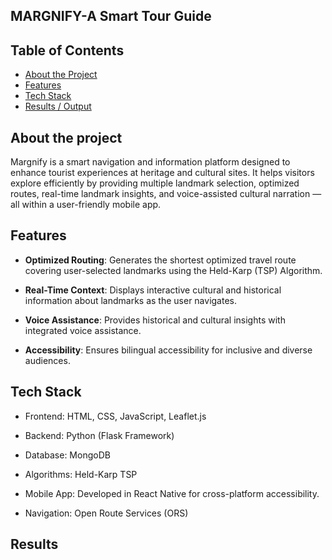 ## MARGNIFY-A Smart Tour Guide

## Table of Contents

- [About the Project](#about-the-project)
- [Features](#features)
- [Tech Stack](#tech-stack)
- [Results / Output](#results--output)

## About the project
Margnify is a smart navigation and information platform designed to enhance tourist experiences at heritage and cultural sites. It helps visitors explore efficiently by providing multiple landmark selection, optimized routes, real-time landmark insights, and voice-assisted cultural narration — all within a user-friendly mobile app.


## Features

- **Optimized Routing**: Generates the shortest optimized travel route covering user-selected landmarks using the Held-Karp (TSP) Algorithm.

- **Real-Time Context**: Displays interactive cultural and historical information about landmarks as the user navigates.

- **Voice Assistance**: Provides historical and cultural insights with integrated voice assistance.

- **Accessibility**: Ensures bilingual accessibility for inclusive and diverse audiences.

## Tech Stack
- Frontend: HTML, CSS, JavaScript, Leaflet.js

- Backend: Python (Flask Framework)

- Database: MongoDB

- Algorithms: Held-Karp TSP

- Mobile App: Developed in React Native for cross-platform accessibility.

- Navigation: Open Route Services (ORS)

## Results

